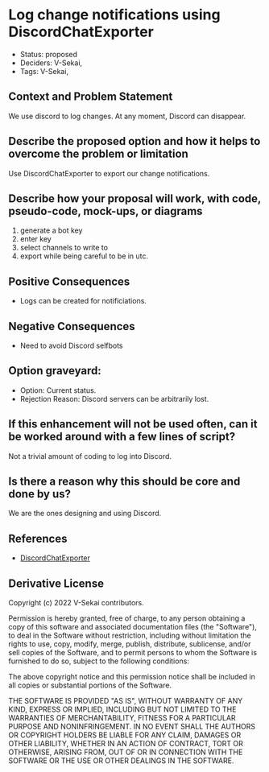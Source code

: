 # Log change notifications using DiscordChatExporter
- Status: proposed <!-- draft | rejected | accepted | deprecated | superseded by -->
- Deciders: V-Sekai,
- Tags: V-Sekai,

## Context and Problem Statement

We use discord to log changes. At any moment, Discord can disappear.

## Describe the proposed option and how it helps to overcome the problem or limitation

Use DiscordChatExporter to export our change notifications.

## Describe how your proposal will work, with code, pseudo-code, mock-ups, or diagrams

1. generate a bot key
1. enter key
2. select channels to write to
3. export while being careful to be in utc.

## Positive Consequences <!-- optional -->

- Logs can be created for notificiations.

## Negative Consequences <!-- optional -->

- Need to avoid Discord selfbots

## Option graveyard: <!-- same as above -->

- Option: Current status.
- Rejection Reason: Discord servers can be arbitrarily lost.

## If this enhancement will not be used often, can it be worked around with a few lines of script?

Not a trivial amount of coding to log into Discord.

## Is there a reason why this should be core and done by us?

We are the ones designing and using Discord.

## References <!-- optional and numbers of links can vary -->

- [DiscordChatExporter](
https://github.com/Tyrrrz/DiscordChatExporter) <!-- example: Refined by [xxx](yyyymmdd-xxx.md) -->

## Derivative License

Copyright (c) 2022 V-Sekai contributors.

Permission is hereby granted, free of charge, to any person obtaining a copy
of this software and associated documentation files (the "Software"), to deal
in the Software without restriction, including without limitation the rights
to use, copy, modify, merge, publish, distribute, sublicense, and/or sell
copies of the Software, and to permit persons to whom the Software is
furnished to do so, subject to the following conditions:

The above copyright notice and this permission notice shall be included in all
copies or substantial portions of the Software.

THE SOFTWARE IS PROVIDED "AS IS", WITHOUT WARRANTY OF ANY KIND, EXPRESS OR
IMPLIED, INCLUDING BUT NOT LIMITED TO THE WARRANTIES OF MERCHANTABILITY,
FITNESS FOR A PARTICULAR PURPOSE AND NONINFRINGEMENT. IN NO EVENT SHALL THE
AUTHORS OR COPYRIGHT HOLDERS BE LIABLE FOR ANY CLAIM, DAMAGES OR OTHER
LIABILITY, WHETHER IN AN ACTION OF CONTRACT, TORT OR OTHERWISE, ARISING FROM,
OUT OF OR IN CONNECTION WITH THE SOFTWARE OR THE USE OR OTHER DEALINGS IN THE
SOFTWARE.
